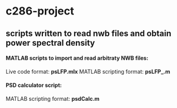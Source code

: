 # c286-project #
## scripts written to read nwb files and obtain power spectral density ##

#### MATLAB scripts to import and read arbitraty NWB files: ####
Live code format: **psLFP.mlx**
MATLAB scripting format: **psLFP_.m**

#### PSD calculator script: ####
MATLAB scripting format: **psdCalc.m**

